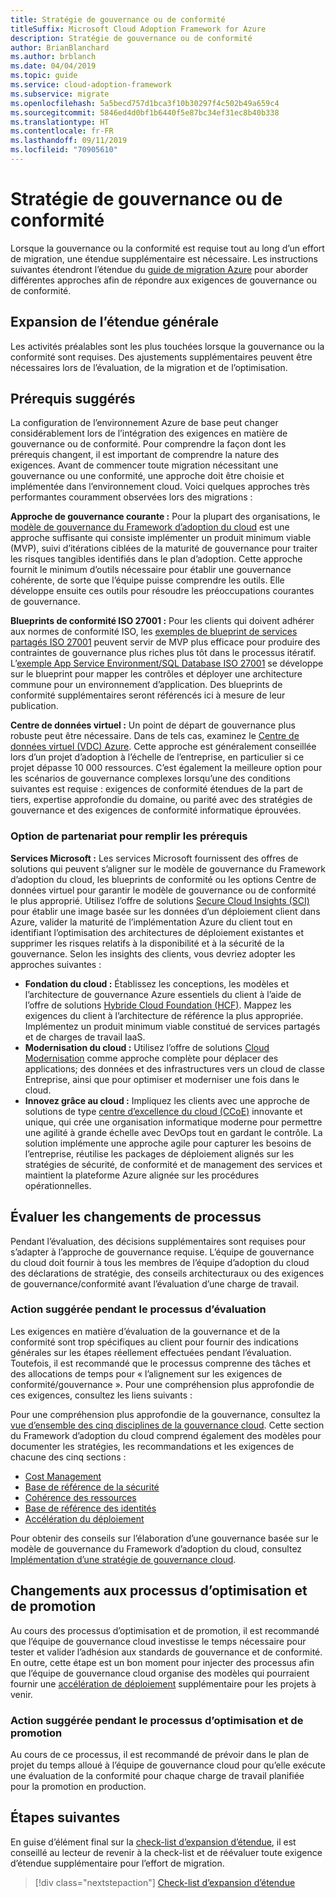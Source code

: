 ```yaml
---
title: Stratégie de gouvernance ou de conformité
titleSuffix: Microsoft Cloud Adoption Framework for Azure
description: Stratégie de gouvernance ou de conformité
author: BrianBlanchard
ms.author: brblanch
ms.date: 04/04/2019
ms.topic: guide
ms.service: cloud-adoption-framework
ms.subservice: migrate
ms.openlocfilehash: 5a5becd757d1bca3f10b30297f4c502b49a659c4
ms.sourcegitcommit: 5846ed4d0bf1b6440f5e87bc34ef31ec8b40b338
ms.translationtype: HT
ms.contentlocale: fr-FR
ms.lasthandoff: 09/11/2019
ms.locfileid: "70905610"
---
```

# <a name="governance-or-compliance-strategy"></a>Stratégie de gouvernance ou de conformité

Lorsque la gouvernance ou la conformité est requise tout au long d’un effort de migration, une étendue supplémentaire est nécessaire. Les instructions suivantes étendront l’étendue du [guide de migration Azure](../azure-migration-guide/index.md) pour aborder différentes approches afin de répondre aux exigences de gouvernance ou de conformité.

## <a name="general-scope-expansion"></a>Expansion de l’étendue générale

Les activités préalables sont les plus touchées lorsque la gouvernance ou la conformité sont requises. Des ajustements supplémentaires peuvent être nécessaires lors de l’évaluation, de la migration et de l’optimisation.

## <a name="suggested-prerequisites"></a>Prérequis suggérés

La configuration de l’environnement Azure de base peut changer considérablement lors de l’intégration des exigences en matière de gouvernance ou de conformité. Pour comprendre la façon dont les prérequis changent, il est important de comprendre la nature des exigences. Avant de commencer toute migration nécessitant une gouvernance ou une conformité, une approche doit être choisie et implémentée dans l’environnement cloud. Voici quelques approches très performantes couramment observées lors des migrations :

**Approche de gouvernance courante :** Pour la plupart des organisations, le [modèle de gouvernance du Framework d’adoption du cloud](../../governance/journeys/index.md) est une approche suffisante qui consiste implémenter un produit minimum viable (MVP), suivi d’itérations ciblées de la maturité de gouvernance pour traiter les risques tangibles identifiés dans le plan d’adoption. Cette approche fournit le minimum d’outils nécessaire pour établir une gouvernance cohérente, de sorte que l’équipe puisse comprendre les outils. Elle développe ensuite ces outils pour résoudre les préoccupations courantes de gouvernance.

**Blueprints de conformité ISO 27001 :** Pour les clients qui doivent adhérer aux normes de conformité ISO, les [exemples de blueprint de services partagés ISO 27001](/azure/governance/blueprints/samples/iso27001-shared/index) peuvent servir de MVP plus efficace pour produire des contraintes de gouvernance plus riches plus tôt dans le processus itératif. L’[exemple App Service Environment/SQL Database ISO 27001](/azure/governance/blueprints/samples/iso27001-ase-sql-workload) se développe sur le blueprint pour mapper les contrôles et déployer une architecture commune pour un environnement d’application. Des blueprints de conformité supplémentaires seront référencés ici à mesure de leur publication.

**Centre de données virtuel :** Un point de départ de gouvernance plus robuste peut être nécessaire. Dans de tels cas, examinez le [Centre de données virtuel (VDC) Azure](https://docs.microsoft.com/azure/architecture/vdc). Cette approche est généralement conseillée lors d’un projet d’adoption à l’échelle de l’entreprise, en particulier si ce projet dépasse 10 000 ressources. C’est également la meilleure option pour les scénarios de gouvernance complexes lorsqu’une des conditions suivantes est requise : exigences de conformité étendues de la part de tiers, expertise approfondie du domaine, ou parité avec des stratégies de gouvernance et des exigences de conformité informatique éprouvées.

### <a name="partnership-option-to-complete-prerequisites"></a>Option de partenariat pour remplir les prérequis

**Services Microsoft :** Les services Microsoft fournissent des offres de solutions qui peuvent s’aligner sur le modèle de gouvernance du Framework d’adoption du cloud, les blueprints de conformité ou les options Centre de données virtuel pour garantir le modèle de gouvernance ou de conformité le plus approprié. Utilisez l’offre de solutions [Secure Cloud Insights (SCI)](https://download.microsoft.com/download/C/7/C/C7CEA89D-7BDB-4E08-B998-737C13107361/Secure_Cloud_Insights_Datasheet_EN_US.pdf) pour établir une image basée sur les données d’un déploiement client dans Azure, valider la maturité de l’implémentation Azure du client tout en identifiant l’optimisation des architectures de déploiement existantes et supprimer les risques relatifs à la disponibilité et à la sécurité de la gouvernance. Selon les insights des clients, vous devriez adopter les approches suivantes :

- **Fondation du cloud :** Établissez les conceptions, les modèles et l’architecture de gouvernance Azure essentiels du client à l’aide de l’offre de solutions [Hybride Cloud Foundation (HCF)](https://download.microsoft.com/download/D/8/7/D872DFD0-1C46-4145-95E4-B5EAB2958B96/Hybrid_Cloud_Foundation_Datasheet_EN_US.pdf). Mappez les exigences du client à l’architecture de référence la plus appropriée. Implémentez un produit minimum viable constitué de services partagés et de charges de travail IaaS.
- **Modernisation du cloud :** Utilisez l’offre de solutions [Cloud Modernisation](https://download.microsoft.com/download/3/7/3/373F90E3-8568-44F3-B096-CD9C1CD28AB7/Cloud_Modernization_Datasheet_EN_US.pdf) comme approche complète pour déplacer des applications; des données et des infrastructures vers un cloud de classe Entreprise, ainsi que pour optimiser et moderniser une fois dans le cloud.
- **Innovez grâce au cloud :** Impliquez les clients avec une approche de solutions de type [centre d’excellence du cloud (CCoE)](https://download.microsoft.com/download/F/8/B/F8BBE4BD-E5F8-4DFB-82F7-C0A4E17051BB/Cloud_Center_of_Excellence_Datasheet_EN_US.pdf) innovante et unique, qui crée une organisation informatique moderne pour permettre une agilité à grande échelle avec DevOps tout en gardant le contrôle. La solution implémente une approche agile pour capturer les besoins de l’entreprise, réutilise les packages de déploiement alignés sur les stratégies de sécurité, de conformité et de management des services et maintient la plateforme Azure alignée sur les procédures opérationnelles.

## <a name="assess-process-changes"></a>Évaluer les changements de processus

Pendant l’évaluation, des décisions supplémentaires sont requises pour s’adapter à l’approche de gouvernance requise. L’équipe de gouvernance du cloud doit fournir à tous les membres de l’équipe d’adoption du cloud des déclarations de stratégie, des conseils architecturaux ou des exigences de gouvernance/conformité avant l’évaluation d’une charge de travail.

### <a name="suggested-action-during-the-assess-process"></a>Action suggérée pendant le processus d’évaluation

Les exigences en matière d’évaluation de la gouvernance et de la conformité sont trop spécifiques au client pour fournir des indications générales sur les étapes réellement effectuées pendant l’évaluation. Toutefois, il est recommandé que le processus comprenne des tâches et des allocations de temps pour « l’alignement sur les exigences de conformité/gouvernance ». Pour une compréhension plus approfondie de ces exigences, consultez les liens suivants :

Pour une compréhension plus approfondie de la gouvernance, consultez la [vue d’ensemble des cinq disciplines de la gouvernance cloud](/azure/architecture/cloud-adoption/governance/governance-disciplines). Cette section du Framework d’adoption du cloud comprend également des modèles pour documenter les stratégies, les recommandations et les exigences de chacune des cinq sections :

- [Cost Management](/azure/architecture/cloud-adoption/governance/cost-management/template)
- [Base de référence de la sécurité](/azure/architecture/cloud-adoption/governance/security-baseline/template)
- [Cohérence des ressources](/azure/architecture/cloud-adoption/governance/resource-consistency/template)
- [Base de référence des identités](/azure/architecture/cloud-adoption/governance/identity-baseline/template)
- [Accélération du déploiement](/azure/architecture/cloud-adoption/governance/deployment-acceleration/template)

Pour obtenir des conseils sur l’élaboration d’une gouvernance basée sur le modèle de gouvernance du Framework d’adoption du cloud, consultez [Implémentation d’une stratégie de gouvernance cloud](/azure/architecture/cloud-adoption/governance/corporate-policy).

## <a name="optimize-and-promote-process-changes"></a>Changements aux processus d’optimisation et de promotion

Au cours des processus d’optimisation et de promotion, il est recommandé que l’équipe de gouvernance cloud investisse le temps nécessaire pour tester et valider l’adhésion aux standards de gouvernance et de conformité. En outre, cette étape est un bon moment pour injecter des processus afin que l’équipe de gouvernance cloud organise des modèles qui pourraient fournir une [accélération de déploiement](/azure/architecture/cloud-adoption/governance/deployment-acceleration) supplémentaire pour les projets à venir.

### <a name="suggested-action-during-the-optimize-and-promote-process"></a>Action suggérée pendant le processus d’optimisation et de promotion

Au cours de ce processus, il est recommandé de prévoir dans le plan de projet du temps alloué à l’équipe de gouvernance cloud pour qu’elle exécute une évaluation de la conformité pour chaque charge de travail planifiée pour la promotion en production.

## <a name="next-steps"></a>Étapes suivantes

En guise d’élément final sur la [check-list d’expansion d’étendue](./index.md), il est conseillé au lecteur de revenir à la check-list et de réévaluer toute exigence d’étendue supplémentaire pour l’effort de migration.

> [!div class="nextstepaction"]
> [Check-list d’expansion d’étendue](./index.md)
